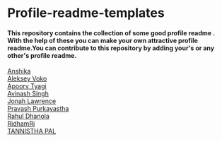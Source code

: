 # Profile-readme-templates

#### This repository contains the collection of some good profile readme . With the help of these you can make your own attractive profile readme.You can contribute to this repository by adding your's or any other's profile readme.

[Anshika](https://github.com/ANSHIKA1806/ANSHIKA1806) <br>
[Aleksey Voko](https://github.com/Aleksey-Voko/)<br>
[Apoorv Tyagi](https://github.com/ApoorvTyagi)<br>
[Avinash Singh](https://github.com/avinash201199/avinash201199) <br>
[Jonah Lawrence](https://github.com/DenverCoder1/DenverCoder1)<br>
[Pravash Purkayastha](https://github.com/darecoder-git/darecoder-git) <br>
[Rahul Dhanola](https://github.com/DHANOLA/DHANOLA)<br>
[RidhamRj](https://github.com/RidhamRj/RidhamRj)<br>
[TANNISTHA PAL](https://github.com/paltannistha/paltannistha)<br>
